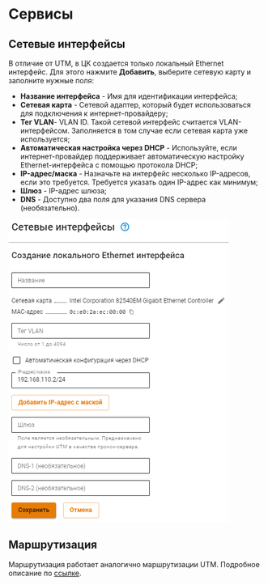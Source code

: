 # Сервисы

## Сетевые интерфейсы

В отличие от UTM, в ЦК создается только локальный Ethernet интерфейс. Для этого нажмите **Добавить**, выберите сетевую карту и заполните нужные поля:

* **Название интерфейса** - Имя для идентификации интерфейса;
* **Сетевая карта** - Сетевой адаптер, который будет использоваться для подключения к интернет-провайдеру;
* **Тег VLAN**- VLAN ID. Такой сетевой интерфейс считается VLAN-интерфейсом. Заполняется в том случае если сетевая карта уже используется;
* **Автоматическая настройка через DHCP** - Используйте, если интернет-провайдер поддерживает автоматическую настройку Ethernet-интерфейса с помощью протокола DHCP;
* **IP-адрес/маска** - Назначьте на интерфейс несколько IP-адресов, если это требуется. Требуется указать один IP-адрес как минимум;
* **Шлюз** - IP-адрес шлюза;
* **DNS** - Доступно два поля для указания DNS сервера (необязательно).

![](../../../.gitbook/assets/create-local-ethernet.png)

## Маршрутизация

Маршрутизация работает аналогично маршрутизации UTM. Подробное описание по [ссылке](../../services/routing.md).
